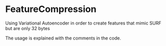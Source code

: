 # FeatureCompression
Using Variational Autoencoder in order to create features that mimic SURF but are only 32 bytes

The usage is explained with the comments in the code.
